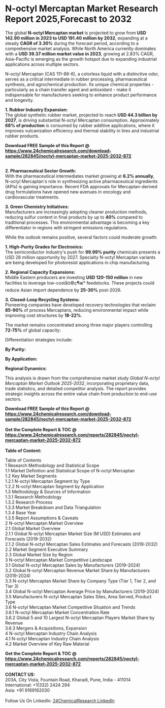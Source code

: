 <h1>N-octyl Mercaptan Market Research Report 2025,Forecast to 2032</h1><p>The global <strong>N-octyl Mercaptan market</strong> is projected to grow from <strong>USD 142.90 million in 2023 to USD 191.40 million by 2032</strong>, expanding at a steady <strong>CAGR of 3.30%</strong> during the forecast period, according to a comprehensive market analysis. While North America currently dominates with a <strong>USD 39.37 million market value in 2023</strong>, growing at 2.83% CAGR, Asia-Pacific is emerging as the growth hotspot due to expanding industrial applications across multiple sectors.</p><p>N-octyl Mercaptan (CAS 111-88-6), a colorless liquid with a distinctive odor, serves as a critical intermediate in rubber processing, pharmaceutical synthesis, and agrochemical production. Its unique chemical properties - particularly as a chain transfer agent and antioxidant - make it indispensable for manufacturers seeking to enhance product performance and longevity.</p><p><strong>1. Rubber Industry Expansion:</strong><br>
The global synthetic rubber market, projected to reach <strong>USD 44.3 billion by 2027</strong>, is driving substantial N-octyl Mercaptan consumption. Approximately <strong>68% of production</strong> is consumed by rubber additive applications, where it improves vulcanization efficiency and thermal stability in tires and industrial rubber products.</p><div><b>Download FREE Sample of this Report @ 
            <a href="https://www.24chemicalresearch.com/download-sample/282845/noctyl-mercaptan-market-2025-2032-872">
            https://www.24chemicalresearch.com/download-sample/282845/noctyl-mercaptan-market-2025-2032-872</a></b></div><br><p><strong>2. Pharmaceutical Sector Growth:</strong><br>
With the pharmaceutical intermediates market growing at <strong>6.2% annually</strong>, N-octyl Mercaptan's role in synthesizing active pharmaceutical ingredients (APIs) is gaining importance. Recent FDA approvals for Mercaptan-derived drug formulations have opened new avenues in oncology and cardiovascular treatments.</p><p><strong>3. Green Chemistry Initiatives:</strong><br>
Manufacturers are increasingly adopting cleaner production methods, reducing sulfur content in final products by up to <strong>40%</strong> compared to traditional processes. This environmental advantage is becoming a key differentiator in regions with stringent emissions regulations.</p><p>While the outlook remains positive, several factors could moderate growth:</p><p><strong>1. High-Purity Grades for Electronics:</strong><br>
The semiconductor industry's push for <strong>99.99% purity</strong> chemicals presents a USD 28 million opportunity by 2027. Specialty N-octyl Mercaptan variants are being developed for photoresist applications in chip manufacturing.</p><p><strong>2. Regional Capacity Expansions:</strong><br>
Middle Eastern producers are investing <strong>USD 120-150 million</strong> in new facilities to leverage low-costå¤©ç¶æ° feedstocks. These projects could reduce Asian import dependence by <strong>25-30%</strong> post-2026.</p><p><strong>3. Closed-Loop Recycling Systems:</strong><br>
Pioneering companies have developed recovery technologies that reclaim <strong>85-90%</strong> of process Mercaptans, reducing environmental impact while improving cost structures by <strong>18-22%</strong>.</p><p>The market remains concentrated among three major players controlling <strong>72-75%</strong> of global capacity:</p><p>Differentiation strategies include:</p><p><strong>By Purity:</strong></p><p><strong>By Application:</strong></p><p><strong>Regional Dynamics:</strong></p><p>This analysis is drawn from the comprehensive market study <em>Global N-octyl Mercaptan Market Outlook 2025-2032</em>, incorporating proprietary data, trade statistics, and detailed competitor analysis. The report provides strategic insights across the entire value chain from production to end-use sectors.</p><div><b>Download FREE Sample of this Report @ 
            <a href="https://www.24chemicalresearch.com/download-sample/282845/noctyl-mercaptan-market-2025-2032-872">
            https://www.24chemicalresearch.com/download-sample/282845/noctyl-mercaptan-market-2025-2032-872</a></b></div><br><div><b>Get the Complete Report & TOC @ 
            <a href="https://www.24chemicalresearch.com/reports/282845/noctyl-mercaptan-market-2025-2032-872">
            https://www.24chemicalresearch.com/reports/282845/noctyl-mercaptan-market-2025-2032-872</a></b></div><br>
            <b>Table of Content:</b><p>Table of Contents<br />
1 Research Methodology and Statistical Scope<br />
1.1 Market Definition and Statistical Scope of N-octyl Mercaptan<br />
1.2 Key Market Segments<br />
1.2.1 N-octyl Mercaptan Segment by Type<br />
1.2.2 N-octyl Mercaptan Segment by Application<br />
1.3 Methodology & Sources of Information<br />
1.3.1 Research Methodology<br />
1.3.2 Research Process<br />
1.3.3 Market Breakdown and Data Triangulation<br />
1.3.4 Base Year<br />
1.3.5 Report Assumptions & Caveats<br />
2 N-octyl Mercaptan Market Overview<br />
2.1 Global Market Overview<br />
2.1.1 Global N-octyl Mercaptan Market Size (M USD) Estimates and Forecasts (2019-2032)<br />
2.1.2 Global N-octyl Mercaptan Sales Estimates and Forecasts (2019-2032)<br />
2.2 Market Segment Executive Summary<br />
2.3 Global Market Size by Region<br />
3 N-octyl Mercaptan Market Competitive Landscape<br />
3.1 Global N-octyl Mercaptan Sales by Manufacturers (2019-2024)<br />
3.2 Global N-octyl Mercaptan Revenue Market Share by Manufacturers (2019-2024)<br />
3.3 N-octyl Mercaptan Market Share by Company Type (Tier 1, Tier 2, and Tier 3)<br />
3.4 Global N-octyl Mercaptan Average Price by Manufacturers (2019-2024)<br />
3.5 Manufacturers N-octyl Mercaptan Sales Sites, Area Served, Product Type<br />
3.6 N-octyl Mercaptan Market Competitive Situation and Trends<br />
3.6.1 N-octyl Mercaptan Market Concentration Rate<br />
3.6.2 Global 5 and 10 Largest N-octyl Mercaptan Players Market Share by Revenue<br />
3.6.3 Mergers & Acquisitions, Expansion<br />
4 N-octyl Mercaptan Industry Chain Analysis<br />
4.1 N-octyl Mercaptan Industry Chain Analysis<br />
4.2 Market Overview of Key Raw Material</p><div><b>Get the Complete Report & TOC @ 
            <a href="https://www.24chemicalresearch.com/reports/282845/noctyl-mercaptan-market-2025-2032-872">
            https://www.24chemicalresearch.com/reports/282845/noctyl-mercaptan-market-2025-2032-872</a></b></div><br><b>CONTACT US:</b><br>
            203A, City Vista, Fountain Road, Kharadi, Pune, India - 411014<br>
            International: +1(332) 2424 294<br>
            Asia: +91 9169162030 <br><br>
            Follow Us On LinkedIn: <a href="https://www.linkedin.com/company/24chemicalresearch/">24ChemicalResearch LinkedIn</a>